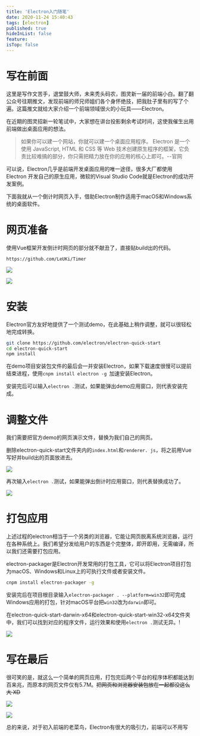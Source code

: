 ```yaml
---
title: 'Electron入门随笔'
date: 2020-11-24 15:40:43
tags: [electron]
published: true
hideInList: false
feature: 
isTop: false
---
```

# 写在前面

这里是写作文苦手，退堂鼓大师，未来秃头码农，图灵新一届的前端小白。翻了翻公众号往期推文，发现前端的师兄师姐们各个身怀绝技，把我肚子里有的写了个遍。这篇推文就给大家介绍一个前端领域很火的小玩具——Electron。

在近期的图灵招新一轮笔试中，大家想在讲台投影剩余考试时间，这使我催生出用前端做出桌面应用的想法。

> 如果你可以建一个网站，你就可以建一个桌面应用程序。 Electron 是一个使用 JavaScript, HTML 和 CSS 等 Web 技术创建原生程序的框架，它负责比较难搞的部分，你只需把精力放在你的应用的核心上即可。--官网

可以说，Electron几乎是前端开发桌面应用的唯一途径，很多大厂都使用 Electron 开发自己的原生应用，微软的Visual Studio Code就是Electron的成功开发案例。

下面我就从一个倒计时网页入手，借助Electron制作适用于macOS和Windows系统的桌面软件。

# 网页准备

使用Vue框架开发倒计时网页的部分就不献丑了，直接贴build出的代码。

```
https://github.com/LeUKi/Timer    
```

![](https://lafish.fun/post-images/1606962654773.png)

![](https://lafish.fun/post-images/1606962784505.png)

[演示地址]: http://timer.lafish.fun/

# 安装

Electron官方友好地提供了一个测试demo，在此基础上稍作调整，就可以很轻松地完成转换。

```bash
git clone https://github.com/electron/electron-quick-start
cd electron-quick-start
npm install
```

在demo项目安装包文件的最后会一并安装Electron，如果下载速度很慢可以提前结束进程，使用```cnpm install electron -g ```加速安装Electron。

安装完后可以输入```electron .```测试，如果能弹出demo应用窗口，则代表安装完成。

# 调整文件

我们需要把官方demo的网页演示文件，替换为我们自己的网页。

删除electron-quick-start文件夹内的```index.html```和```renderer. js```，将之前用Vue写好并build出的页面放进去。

![](https://lafish.fun/post-images/1606962813247.png)

再次输入```electron .```测试，如果能弹出倒计时应用窗口，则代表替换成功了。

![](https://lafish.fun/post-images/1606962823286.png)

# 打包应用

上述过程的electron相当于一个另类的浏览器，它能让网页脱离系统浏览器，运行在各种系统上。我们希望分发给用户的东西是个完整体，即开即用，无需编译，所以我们还需要打包应用。

electron-packager是Electron开发常用的打包工具，它可以将Electron项目打包为macOS、Windows和Linux上的可执行文件或者安装文件。

```bash
cnpm install electron-packager -g
```

安装完后在项目根目录输入```electron-packager . --platform=win32```即可完成Windows应用的打包，针对macOS平台把```win32```改为```darwin```即可。

在electron-quick-start-darwin-x64和electron-quick-start-win32-x64文件夹中，我们可以找到对应的程序文件，运行效果和使用```electron .```测试无异。!

![](https://lafish.fun/post-images/1606962861169.png)

# 写在最后

很可笑的是，就这么一个简单的网页应用，打包完后两个平台的程序体积都能达到百来兆，而原本的网页文件仅有5.7M。~~把网页和浏览器安装包放在一起都没这么大 XD~~

![](https://lafish.fun/post-images/1606962871778.png)

![](https://lafish.fun/post-images/1606962879534.png)

总的来说，对于初入前端的老菜鸟，Electron有很大的吸引力，前端可以不用写